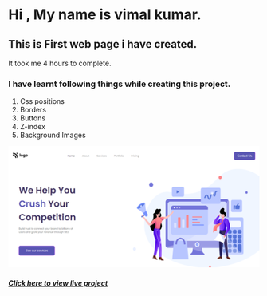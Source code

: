 # Hi , My name is vimal kumar.


## This is First web page i have created.
It took me 4 hours to complete. 
### I have learnt following things while creating this project.
1. Css positions
2. Borders
3. Buttons
4. Z-index
5. Background Images

[![main page clickable image](./screenshots/main-page.png)](www.google.com)


  ##### [Click here to view live project](www.google.com "click here to view page")